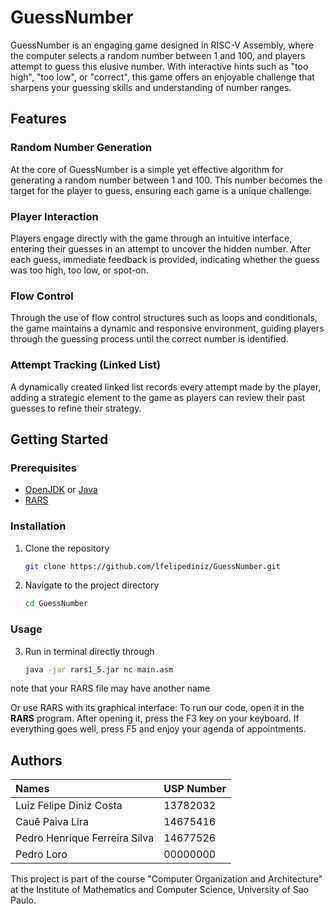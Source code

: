 # GuessNumber

GuessNumber is an engaging game designed in RISC-V Assembly, where the computer selects a random number between 1 and 100, and players attempt to guess this elusive number. With interactive hints such as "too high", "too low", or "correct", this game offers an enjoyable challenge that sharpens your guessing skills and understanding of number ranges.

## Features

### Random Number Generation
At the core of GuessNumber is a simple yet effective algorithm for generating a random number between 1 and 100. This number becomes the target for the player to guess, ensuring each game is a unique challenge.

### Player Interaction
Players engage directly with the game through an intuitive interface, entering their guesses in an attempt to uncover the hidden number. After each guess, immediate feedback is provided, indicating whether the guess was too high, too low, or spot-on.

### Flow Control
Through the use of flow control structures such as loops and conditionals, the game maintains a dynamic and responsive environment, guiding players through the guessing process until the correct number is identified.

### Attempt Tracking (Linked List)
A dynamically created linked list records every attempt made by the player, adding a strategic element to the game as players can review their past guesses to refine their strategy.

## Getting Started

### Prerequisites

- [OpenJDK](https://openjdk.org/) or [Java](https://www.oracle.com/br/java/technologies/downloads/)
- [RARS](https://edisciplinas.usp.br/pluginfile.php/8159542/mod_folder/content/0/rars1_5.jar?forcedownload=1)


### Installation

1. Clone the repository

    ```bash
    git clone https://github.com/lfelipediniz/GuessNumber.git
    ```

2. Navigate to the project directory

    ```bash
    cd GuessNumber
    ```

### Usage

3. Run in terminal directly through
    ```bash
    java -jar rars1_5.jar nc main.asm
    ```
note that your RARS file may have another name

Or use RARS with its graphical interface: To run our code, open it in the **RARS** program. After opening it, press the F3 key on your keyboard. If everything goes well, press F5 and enjoy your agenda of appointments.

## Authors

| Names                          | USP Number |
| :----------------------------- | ---------- |
| Luiz Felipe Diniz Costa        | 13782032   |
| Cauê Paiva Lira                | 14675416   |
| Pedro Henrique Ferreira Silva  | 14677526   |
| Pedro Loro                     | 00000000   |

This project is part of the course "Computer Organization and Architecture" at the Institute of Mathematics and Computer Science, University of Sao Paulo.